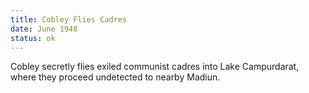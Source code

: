 ```yaml
---
title: Cobley Flies Cadres 
date: June 1948
status: ok
---
```

Cobley secretly flies exiled communist cadres into Lake Campurdarat, where they proceed undetected to nearby Madiun.
